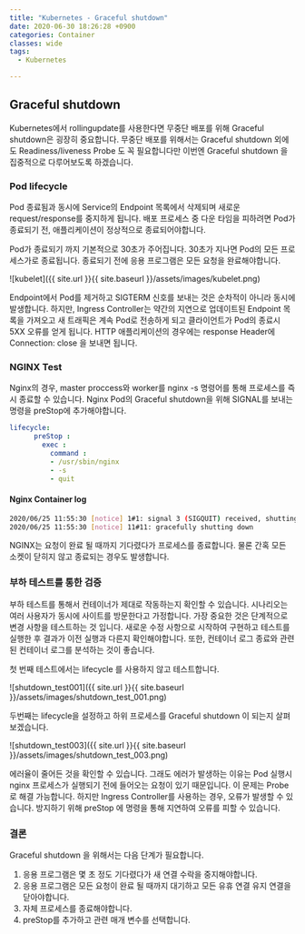 ```yaml
---
title: "Kubernetes - Graceful shutdown"
date: 2020-06-30 18:26:28 +0900
categories: Container
classes: wide
tags:
  - Kubernetes

---
```

## Graceful shutdown
Kubernetes에서 rollingupdate를 사용한다면 무중단 배포를 위해 Graceful shutdown은 굉장히 중요합니다.
무중단 배포를 위해서는 Graceful shutdown 외에도 Readiness/liveness Probe 도 꼭 필요합니다만 이번엔 Graceful shutdown 을 집중적으로 다루어보도록 하겠습니다.

### Pod lifecycle
Pod 종료됨과 동시에 Service의 Endpoint 목록에서 삭제되며 새로운 request/response를 중지하게 됩니다. 
배포 프로세스 중 다운 타임을 피하려면 Pod가 종료되기 전, 애플리케이션이 정상적으로 종료되어야합니다.

Pod가 종료되기 까지 기본적으로 30초가 주어집니다. 30초가 지나면 Pod의 모든 프로세스가로 종료됩니다.
종료되기 전에 응용 프로그램은 모든 요청을 완료해야합니다.

![kubelet]({{ site.url }}{{ site.baseurl }}/assets/images/kubelet.png)

Endpoint에서 Pod를 제거하고 SIGTERM 신호를 보내는 것은 순차적이 아니라 동시에 발생합니다. 
하지만, Ingress Controller는 약간의 지연으로 업데이트된 Endpoint 목록을 가져오고 새 트래픽은 계속 Pod로 전송하게 되고 클라이언트가 Pod의 종료시 5XX 오류를 얻게 됩니다.
HTTP 애플리케이션의 경우에는 response Header에 Connection: close 을 보내면 됩니다. 


### NGINX Test
Nginx의 경우, master proccess와 worker를 nginx -s <SIGNAL> 명령어를 통해 프로세스를 즉시 종료할 수 있습니다.
Nginx Pod의 Graceful shutdown을 위해 SIGNAL를 보내는 명령을 preStop에 추가해야합니다.

```yaml
lifecycle: 
      preStop : 
        exec : 
          command : 
          - /usr/sbin/nginx 
          - -s 
          - quit
```

#### Nginx Container log
```bash
2020/06/25 11:55:30 [notice] 1#1: signal 3 (SIGQUIT) received, shutting down
2020/06/25 11:55:30 [notice] 11#11: gracefully shutting down
```
NGINX는 요청이 완료 될 때까지 기다렸다가 프로세스를 종료합니다. 
물론 간혹 모든 소켓이 닫히지 않고 종료되는 경우도 발생합니다.


### 부하 테스트를 통한 검증
부하 테스트를 통해서 컨테이너가 제대로 작동하는지 확인할 수 있습니다.
시나리오는 여러 사용자가 동시에 사이트를 방문한다고 가정합니다.
가장 중요한 것은 단계적으로 변경 사항을 테스트하는 것 입니다. 새로운 수정 사항으로 시작하여 구현하고 테스트를 실행한 후 결과가 이전 실행과 다른지 확인해야합니다.
또한, 컨테이너 로그 종료와 관련된 컨테이너 로그를 분석하는 것이 좋습니다. 

첫 번째 테스트에서는 lifecycle 를 사용하지 않고 테스트합니다.

![shutdown_test001]({{ site.url }}{{ site.baseurl }}/assets/images/shutdown_test_001.png)


두번째는 lifecycle을 설정하고 하위 프로세스를 Graceful shutdown 이 되는지 살펴 보겠습니다. 

![shutdown_test003]({{ site.url }}{{ site.baseurl }}/assets/images/shutdown_test_003.png)

에러율이 줄어든 것을 확인할 수 있습니다. 그래도 에러가 발생하는 이유는 Pod 실행시 nginx 프로세스가 실행되기 전에 들어오는 요청이 있기 때문입니다. 이 문제는 Probe로 해결 가능합니다.
하지만 Ingress Controller를 사용하는 경우, 오류가 발생할 수 있습니다. 
방지하기 위해 preStop 에 <sleep> 명령을 통해 지연하여 오류를 피할 수 있습니다.

### 결론
Graceful shutdown 을 위해서는 다음 단계가 필요합니다.
1. 응용 프로그램은 몇 초 정도 기다렸다가 새 연결 수락을 중지해야합니다.
2. 응용 프로그램은 모든 요청이 완료 될 때까지 대기하고 모든 유휴 연결 유지 연결을 닫아야합니다.
3. 자체 프로세스를 종료해야합니다.
4. preStop를 추가하고 관련 매개 변수를 선택합니다.
